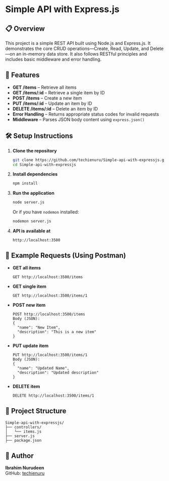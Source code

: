 # Simple API with Express.js

## 📋 Overview

This project is a simple REST API built using Node.js and Express.js. It demonstrates the core CRUD operations—Create, Read, Update, and Delete—on an in-memory data store. It also follows RESTful principles and includes basic middleware and error handling.

## 🚀 Features

- **GET /items** – Retrieve all items
- **GET /items/:id** – Retrieve a single item by ID
- **POST /items** – Create a new item
- **PUT /items/:id** – Update an item by ID
- **DELETE /items/:id** – Delete an item by ID
- **Error Handling** – Returns appropriate status codes for invalid requests
- **Middleware** – Parses JSON body content using `express.json()`

## 🛠️ Setup Instructions

1. **Clone the repository**

   ```bash
   git clone https://github.com/techienuru/Simple-api-with-expressjs.git
   cd Simple-api-with-expressjs
   ```

2. **Install dependencies**

   ```bash
   npm install
   ```

3. **Run the application**

   ```bash
   node server.js
   ```

   Or if you have `nodemon` installed:

   ```bash
   nodemon server.js
   ```

4. **API is available at**
   ```
   http://localhost:3500
   ```

## 🧪 Example Requests (Using Postman)

- **GET all items**

  ```
  GET http://localhost:3500/items
  ```

- **GET single item**

  ```
  GET http://localhost:3500/items/1
  ```

- **POST new item**

  ```
  POST http://localhost:3500/items
  Body (JSON):
  {
    "name": "New Item",
    "description": "This is a new item"
  }
  ```

- **PUT update item**

  ```
  PUT http://localhost:3500/items/1
  Body (JSON):
  {
    "name": "Updated Name",
    "description": "Updated description"
  }
  ```

- **DELETE item**
  ```
  DELETE http://localhost:3500/items/1
  ```

## 📂 Project Structure

```
Simple-api-with-expressjs/
├── controllers/
│   └── items.js
├── server.js
├── package.json
```

## 📧 Author

**Ibrahim Nurudeen**  
GitHub: [techienuru](https://github.com/techienuru)
